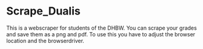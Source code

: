 # Scrape_Dualis

This is a webscraper for students of the DHBW.
You can scrape your grades and save them as a png and pdf.
To use this you have to adjust the browser location and the browserdriver.
